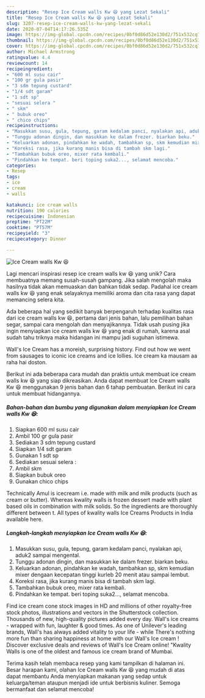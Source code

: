 ```yaml
---
description: "Resep Ice Cream walls Kw 😆 yang Lezat Sekali"
title: "Resep Ice Cream walls Kw 😆 yang Lezat Sekali"
slug: 3207-resep-ice-cream-walls-kw-yang-lezat-sekali
date: 2020-07-04T14:17:26.535Z
image: https://img-global.cpcdn.com/recipes/0bf0d86d52e130d2/751x532cq70/ice-cream-walls-kw-😆-foto-resep-utama.jpg
thumbnail: https://img-global.cpcdn.com/recipes/0bf0d86d52e130d2/751x532cq70/ice-cream-walls-kw-😆-foto-resep-utama.jpg
cover: https://img-global.cpcdn.com/recipes/0bf0d86d52e130d2/751x532cq70/ice-cream-walls-kw-😆-foto-resep-utama.jpg
author: Michael Armstrong
ratingvalue: 4.4
reviewcount: 14
recipeingredient:
- "600 ml susu cair"
- "100 gr gula pasir"
- "3 sdm tepung custard"
- "1/4 sdt garam"
- "1 sdt sp"
- "sesuai selera "
- " skm"
- " bubuk oreo"
- " chico chips"
recipeinstructions:
- "Masukkan susu, gula, tepung, garam kedalam panci, nyalakan api, aduk2 sampai mengental."
- "Tunggu adonan dingin, dan masukkan ke dalam frezer. biarkan beku."
- "Keluarkan adonan, pindahkan ke wadah, tambahkan sp, skm kemudian mixer dengaan kecepatan tinggi kurleb 20 menit atau sampai lembut."
- "Koreksi rasa, jika kurang manis bisa di tambah skm lagi."
- "Tambahkan bubuk oreo, mixer rata kembali."
- "Pindahkan ke tempat. beri toping suka2..., selamat mencoba."
categories:
- Resep
tags:
- ice
- cream
- walls

katakunci: ice cream walls 
nutrition: 190 calories
recipecuisine: Indonesian
preptime: "PT22M"
cooktime: "PT57M"
recipeyield: "3"
recipecategory: Dinner

---
```



![Ice Cream walls Kw 😆](https://img-global.cpcdn.com/recipes/0bf0d86d52e130d2/751x532cq70/ice-cream-walls-kw-😆-foto-resep-utama.jpg)

Lagi mencari inspirasi resep ice cream walls kw 😆 yang unik? Cara membuatnya memang susah-susah gampang. Jika salah mengolah maka hasilnya tidak akan memuaskan dan bahkan tidak sedap. Padahal ice cream walls kw 😆 yang enak selayaknya memiliki aroma dan cita rasa yang dapat memancing selera kita.

Ada beberapa hal yang sedikit banyak berpengaruh terhadap kualitas rasa dari ice cream walls kw 😆, pertama dari jenis bahan, lalu pemilihan bahan segar, sampai cara mengolah dan menyajikannya. Tidak usah pusing jika ingin menyiapkan ice cream walls kw 😆 yang enak di rumah, karena asal sudah tahu triknya maka hidangan ini mampu jadi suguhan istimewa.

Wall&#39;s Ice Cream has a moreish, surprising history. Find out how we went from sausages to iconic ice creams and ice lollies. Ice cream ka mausam aa raha hai doston.


Berikut ini ada beberapa cara mudah dan praktis untuk membuat ice cream walls kw 😆 yang siap dikreasikan. Anda dapat membuat Ice Cream walls Kw 😆 menggunakan 9 jenis bahan dan 6 tahap pembuatan. Berikut ini cara untuk membuat hidangannya.

<!--inarticleads1-->

##### Bahan-bahan dan bumbu yang digunakan dalam menyiapkan Ice Cream walls Kw 😆:

1. Siapkan 600 ml susu cair
1. Ambil 100 gr gula pasir
1. Sediakan 3 sdm tepung custard
1. Siapkan 1/4 sdt garam
1. Gunakan 1 sdt sp
1. Sediakan sesuai selera :
1. Ambil  skm
1. Siapkan  bubuk oreo
1. Gunakan  chico chips


Technically Amul is icecream i.e. made with milk and milk products (such as cream or butter). Whereas kwality walls is frozen dessert made with plant based oils in combination with milk solids. So the ingredients are thoroughly different between t. All types of kwality walls Ice Creams Products in India available here. 

<!--inarticleads2-->

##### Langkah-langkah menyiapkan Ice Cream walls Kw 😆:

1. Masukkan susu, gula, tepung, garam kedalam panci, nyalakan api, aduk2 sampai mengental.
1. Tunggu adonan dingin, dan masukkan ke dalam frezer. biarkan beku.
1. Keluarkan adonan, pindahkan ke wadah, tambahkan sp, skm kemudian mixer dengaan kecepatan tinggi kurleb 20 menit atau sampai lembut.
1. Koreksi rasa, jika kurang manis bisa di tambah skm lagi.
1. Tambahkan bubuk oreo, mixer rata kembali.
1. Pindahkan ke tempat. beri toping suka2..., selamat mencoba.


Find ice cream cone stock images in HD and millions of other royalty-free stock photos, illustrations and vectors in the Shutterstock collection. Thousands of new, high-quality pictures added every day. Wall&#39;s ice creams - wrapped with fun, laughter &amp; good times. As one of Unilever&#39;s leading brands, Wall&#39;s has always added vitality to your life - while There&#39;s nothing more fun than sharing happiness at home with our Wall&#39;s Ice cream ! Discover exclusive deals and reviews of Wall&#39;s Ice Cream online! &#34;Kwality Walls is one of the oldest and famous ice cream brand of Mumbai. 

Terima kasih telah membaca resep yang kami tampilkan di halaman ini. Besar harapan kami, olahan Ice Cream walls Kw 😆 yang mudah di atas dapat membantu Anda menyiapkan makanan yang sedap untuk keluarga/teman ataupun menjadi ide untuk berbisnis kuliner. Semoga bermanfaat dan selamat mencoba!
